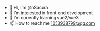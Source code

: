 - 👋 Hi, I’m @nSacura
- 👀 I’m interested in front-end development
- 🌱 I’m currently learning vue2/vue3
- 📫 How to reach me 1053938799@qq.com

<!---
nSacura/nSacura is a ✨ special ✨ repository because its `README.md` (this file) appears on your GitHub profile.
You can click the Preview link to take a look at your changes.
--->

